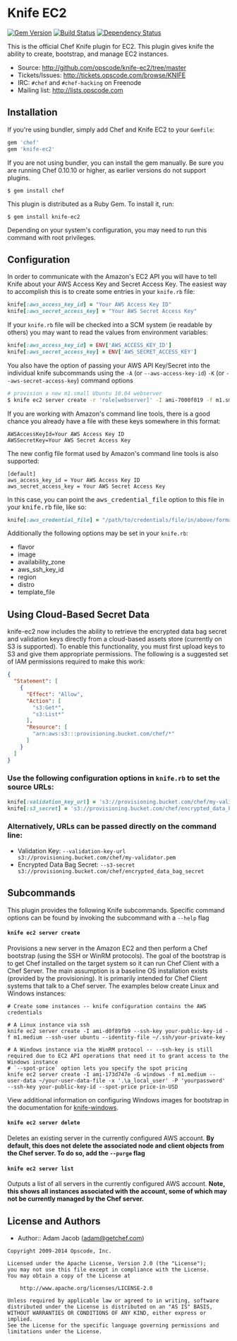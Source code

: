 Knife EC2
=========
[![Gem Version](https://badge.fury.io/rb/knife-ec2.png)](http://badge.fury.io/rb/knife-ec2)
[![Build Status](https://travis-ci.org/opscode/knife-ec2.png?branch=master)](https://travis-ci.org/opscode/knife-ec2)
[![Dependency Status](https://gemnasium.com/opscode/knife-ec2.png)](https://gemnasium.com/opscode/knife-ec2)

This is the official Chef Knife plugin for EC2. This plugin gives knife the ability to create, bootstrap, and manage EC2 instances.

* Source: <http://github.com/opscode/knife-ec2/tree/master>
* Tickets/Issues: <http://tickets.opscode.com/browse/KNIFE>
* IRC: `#chef` and `#chef-hacking` on Freenode
* Mailing list: <http://lists.opscode.com>

Installation
------------
If you're using bundler, simply add Chef and Knife EC2 to your `Gemfile`:

```ruby
gem 'chef'
gem 'knife-ec2'
```

If you are not using bundler, you can install the gem manually. Be sure you are running Chef 0.10.10 or higher, as earlier versions do not support plugins.

    $ gem install chef

This plugin is distributed as a Ruby Gem. To install it, run:

    $ gem install knife-ec2

Depending on your system's configuration, you may need to run this command with root privileges.


Configuration
-------------
In order to communicate with the Amazon's EC2 API you will have to tell Knife about your AWS Access Key and Secret Access Key. The easiest way to accomplish this is to create some entries in your `knife.rb` file:

```ruby
knife[:aws_access_key_id] = "Your AWS Access Key ID"
knife[:aws_secret_access_key] = "Your AWS Secret Access Key"
```

If your `knife.rb` file will be checked into a SCM system (ie readable by others) you may want to read the values from environment variables:

```ruby
knife[:aws_access_key_id] = ENV['AWS_ACCESS_KEY_ID']
knife[:aws_secret_access_key] = ENV['AWS_SECRET_ACCESS_KEY']
```

You also have the option of passing your AWS API Key/Secret into the individual knife subcommands using the `-A` (or `--aws-access-key-id`) `-K` (or `--aws-secret-access-key`) command options

```bash
# provision a new m1.small Ubuntu 10.04 webserver
$ knife ec2 server create -r 'role[webserver]' -I ami-7000f019 -f m1.small -A 'Your AWS Access Key ID' -K "Your AWS Secret Access Key"
```

If you are working with Amazon's command line tools, there is a good chance
you already have a file with these keys somewhere in this format:

    AWSAccessKeyId=Your AWS Access Key ID
    AWSSecretKey=Your AWS Secret Access Key


The new config file format used by Amazon's command line tools is also supported:

    [default]
    aws_access_key_id = Your AWS Access Key ID
    aws_secret_access_key = Your AWS Secret Access Key

In this case, you can point the <tt>aws_credential_file</tt> option to
this file in your <tt>knife.rb</tt> file, like so:

```ruby
knife[:aws_credential_file] = "/path/to/credentials/file/in/above/format"
```

Additionally the following options may be set in your `knife.rb`:

- flavor
- image
- availability_zone
- aws_ssh_key_id
- region
- distro
- template_file

Using Cloud-Based Secret Data
-----------------------------
knife-ec2 now includes the ability to retrieve the encrypted data bag secret and validation keys directly from a cloud-based assets store (currently on S3 is supported). To enable this functionality, you must first upload keys to S3 and give them appropriate permissions. The following is a suggested set of IAM permissions required to make this work:

```json
{
  "Statement": [
    {
      "Effect": "Allow",
      "Action": [
        "s3:Get*",
        "s3:List*"
      ],
      "Resource": [
        "arn:aws:s3:::provisioning.bucket.com/chef/*"
      ]
    }
  ]
}
```

### Use the following configuration options in `knife.rb` to set the source URLs:
```ruby
knife[:validation_key_url] = 's3://provisioning.bucket.com/chef/my-validator.pem'
knife[:s3_secret] = 's3://provisioning.bucket.com/chef/encrypted_data_bag_secret'
```

### Alternatively, URLs can be passed directly on the command line:
- Validation Key: `--validation-key-url s3://provisioning.bucket.com/chef/my-validator.pem`
- Encrypted Data Bag Secret: `--s3-secret s3://provisioning.bucket.com/chef/encrypted_data_bag_secret`

Subcommands
-----------
This plugin provides the following Knife subcommands. Specific command options can be found by invoking the subcommand with a `--help` flag


#### `knife ec2 server create`
Provisions a new server in the Amazon EC2 and then perform a Chef bootstrap
(using the SSH or WinRM protocols). The goal of the bootstrap is to get Chef installed on the target system so it can run Chef Client with a Chef Server. The main assumption is a baseline OS installation exists (provided by the provisioning). It is primarily intended for Chef Client systems that talk to a Chef server.  The examples below create Linux and Windows instances:

    # Create some instances -- knife configuration contains the AWS credentials

    # A Linux instance via ssh
    knife ec2 server create -I ami-d0f89fb9 --ssh-key your-public-key-id -f m1.medium --ssh-user ubuntu --identity-file ~/.ssh/your-private-key

    # A Windows instance via the WinRM protocol -- --ssh-key is still required due to EC2 API operations that need it to grant access to the Windows instance
    # `--spot-price` option lets you specify the spot pricing
    knife ec2 server create -I ami-173d747e -G windows -f m1.medium --user-data ~/your-user-data-file -x '.\a_local_user' -P 'yourpassword' --ssh-key your-public-key-id --spot-price price-in-USD

View additional information on configuring Windows images for bootstrap in the documentation for [knife-windows](http://docs.opscode.com/plugin_knife_windows.html).

#### `knife ec2 server delete`
Deletes an existing server in the currently configured AWS account. **By default, this does not delete the associated node and client objects from the Chef server. To do so, add the `--purge` flag**

#### `knife ec2 server list`
Outputs a list of all servers in the currently configured AWS account. **Note, this shows all instances associated with the account, some of which may not be currently managed by the Chef server.**

License and Authors
-------------------
- Author:: Adam Jacob (<adam@getchef.com>)

```text
Copyright 2009-2014 Opscode, Inc.

Licensed under the Apache License, Version 2.0 (the "License");
you may not use this file except in compliance with the License.
You may obtain a copy of the License at

    http://www.apache.org/licenses/LICENSE-2.0

Unless required by applicable law or agreed to in writing, software
distributed under the License is distributed on an "AS IS" BASIS,
WITHOUT WARRANTIES OR CONDITIONS OF ANY KIND, either express or implied.
See the License for the specific language governing permissions and
limitations under the License.
```

